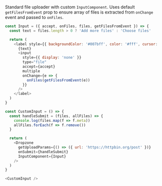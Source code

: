 Standard file uploader with custom `InputComponent`. Uses default `getFilesFromEvent` prop to ensure array of files is extracted from `onChange` event and passed to `onFiles`.

~~~js
const Input = ({ accept, onFiles, files, getFilesFromEvent }) => {
  const text = files.length > 0 ? 'Add more files' : 'Choose files'

  return (
    <label style={{ backgroundColor: '#007bff', color: '#fff', cursor: 'pointer', padding: 15, borderRadius: 3 }}>
      {text}
      <input
        style={{ display: 'none' }}
        type="file"
        accept={accept}
        multiple
        onChange={e => {
          onFiles(getFilesFromEvent(e))
        }}
      />
    </label>
  )
}

const CustomInput = () => {
  const handleSubmit = (files, allFiles) => {
    console.log(files.map(f => f.meta))
    allFiles.forEach(f => f.remove())
  }

  return (
    <Dropzone
      getUploadParams={() => ({ url: 'https://httpbin.org/post' })}
      onSubmit={handleSubmit}
      InputComponent={Input}
    />
  )
}

<CustomInput />
~~~
